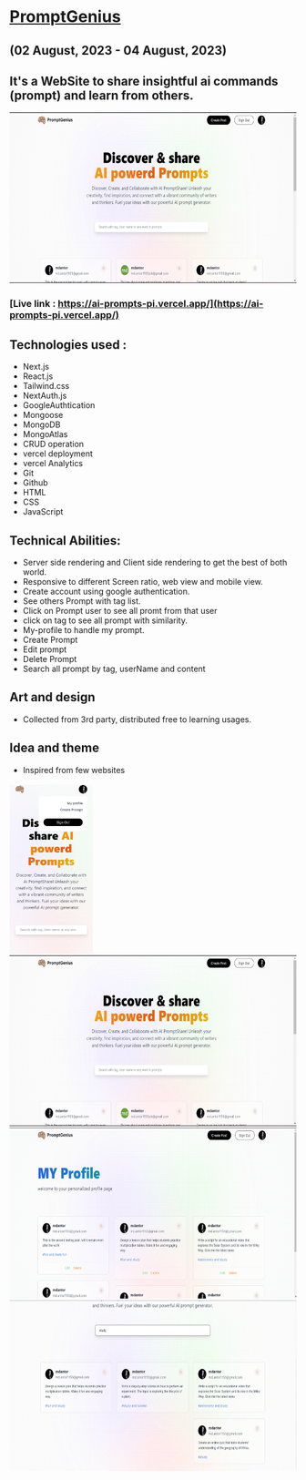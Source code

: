 

# [PromptGenius](https://ai-prompts-pi.vercel.app/)

## (02 August, 2023 - 04 August, 2023)

## It's a WebSite to share insightful ai commands (prompt) and learn from others.

<div display="flex" align="center">
<img src="public/assets/readme/Screenshot 2023-08-04 054155.png" height="300" >
</div>

### [Live link : https://ai-prompts-pi.vercel.app/](https://ai-prompts-pi.vercel.app/)


## Technologies used :
* Next.js
* React.js
* Tailwind.css
* NextAuth.js
* GoogleAuthtication
* Mongoose
* MongoDB
* MongoAtlas
* CRUD operation
* vercel deployment
* vercel Analytics
* Git
* Github
* HTML
* CSS
* JavaScript


## Technical Abilities:
* Server side rendering and Client side rendering to get the best of both world.
* Responsive to different Screen ratio, web view and mobile view.
* Create account using google authentication.
* See others Prompt with tag list.
* Click on Prompt user to see all promt from that user
* click on tag to see all prompt with similarity.
* My-profile to handle my prompt.
* Create Prompt
* Edit prompt
* Delete Prompt
* Search all prompt by tag, userName and content


## Art and design
* Collected from 3rd party, distributed free to learning usages.

## Idea and theme
* Inspired from few websites


<div>
<img src="public/assets/readme/ai-prompts-pi.vercel.app_(Samsung Galaxy S8+).png" height="300"> 
<img src="public/assets/readme/Screenshot 2023-08-04 054155.png" height="300"> 
<img src="public/assets/readme/Screenshot 2023-08-04 054450.png" height="300"> 
<img src="public/assets/readme/Screenshot 2023-08-04 054516.png" height="300"> 
</div>

